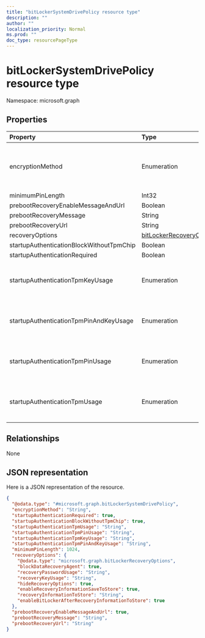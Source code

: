 ```yaml
---
title: "bitLockerSystemDrivePolicy resource type"
description: ""
author: ""
localization_priority: Normal
ms.prod: ""
doc_type: resourcePageType
---
```


# bitLockerSystemDrivePolicy resource type


Namespace: microsoft.graph



## Properties
|Property|Type|Description|
|:---|:---|:---|
|encryptionMethod|Enumeration| Possible values are: `aesCbc128`, `aesCbc256`, `xtsAes128`, `xtsAes256`.|
|minimumPinLength|Int32||
|prebootRecoveryEnableMessageAndUrl|Boolean||
|prebootRecoveryMessage|String||
|prebootRecoveryUrl|String||
|recoveryOptions|[bitLockerRecoveryOptions](../resources/bitlockerrecoveryoptions.md)||
|startupAuthenticationBlockWithoutTpmChip|Boolean||
|startupAuthenticationRequired|Boolean||
|startupAuthenticationTpmKeyUsage|Enumeration| Possible values are: `blocked`, `required`, `allowed`.|
|startupAuthenticationTpmPinAndKeyUsage|Enumeration| Possible values are: `blocked`, `required`, `allowed`.|
|startupAuthenticationTpmPinUsage|Enumeration| Possible values are: `blocked`, `required`, `allowed`.|
|startupAuthenticationTpmUsage|Enumeration| Possible values are: `blocked`, `required`, `allowed`.|

## Relationships
None

## JSON representation
Here is a JSON representation of the resource.
<!-- {
  "blockType": "resource",
  "@odata.type": "microsoft.graph.bitLockerSystemDrivePolicy"
}
-->
``` json
{
  "@odata.type": "#microsoft.graph.bitLockerSystemDrivePolicy",
  "encryptionMethod": "String",
  "startupAuthenticationRequired": true,
  "startupAuthenticationBlockWithoutTpmChip": true,
  "startupAuthenticationTpmUsage": "String",
  "startupAuthenticationTpmPinUsage": "String",
  "startupAuthenticationTpmKeyUsage": "String",
  "startupAuthenticationTpmPinAndKeyUsage": "String",
  "minimumPinLength": 1024,
  "recoveryOptions": {
    "@odata.type": "microsoft.graph.bitLockerRecoveryOptions",
    "blockDataRecoveryAgent": true,
    "recoveryPasswordUsage": "String",
    "recoveryKeyUsage": "String",
    "hideRecoveryOptions": true,
    "enableRecoveryInformationSaveToStore": true,
    "recoveryInformationToStore": "String",
    "enableBitLockerAfterRecoveryInformationToStore": true
  },
  "prebootRecoveryEnableMessageAndUrl": true,
  "prebootRecoveryMessage": "String",
  "prebootRecoveryUrl": "String"
}
```

